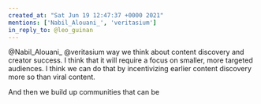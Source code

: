 ```yaml
---
created_at: "Sat Jun 19 12:47:37 +0000 2021"
mentions: ['Nabil_Alouani_', 'veritasium']
in_reply_to: @leo_guinan
---
```


@Nabil_Alouani_ @veritasium way we think about content discovery and creator success. I think that it will require a focus on smaller, more targeted audiences. I think we can do that by incentivizing earlier content discovery more so than viral content. 

And then we build up communities that can be